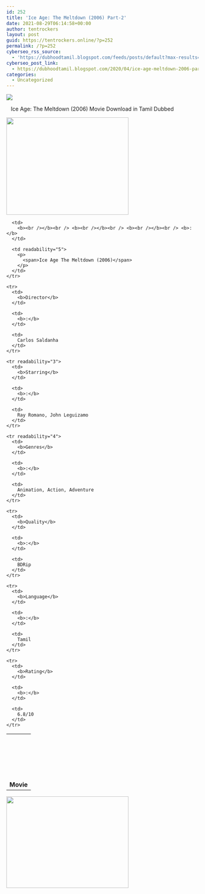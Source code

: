 ```yaml
---
id: 252
title: 'Ice Age: The Meltdown (2006) Part-2'
date: 2021-08-29T06:14:58+00:00
author: tentrockers
layout: post
guid: https://tentrockers.online/?p=252
permalink: /?p=252
cyberseo_rss_source:
  - 'https://dubhoodtamil.blogspot.com/feeds/posts/default?max-results=150&start-index=301'
cyberseo_post_link:
  - https://dubhoodtamil.blogspot.com/2020/04/ice-age-meltdown-2006-part-2.html
categories:
  - Uncategorized
---
```

<div class="media_block">
  <img src="https://1.bp.blogspot.com/--q-sAZdu7D8/XpxoN2K6EbI/AAAAAAAAAgY/qqXursx4rpkCnLAPKxjrVfXWAGTQXI1dQCNcBGAsYHQ/s72-c/404672_ice-age-2-movie-hd-backgrounds-image-for-android-cartoons-wallpapers_1280x1024_h.webp" class="media_thumbnail" />
</div>

<span>&nbsp; &nbsp;Ice Age: The Meltdown</span>&nbsp;(2006) Movie Download in Tamil Dubbed

<div class="separator">
  <a href="https://1.bp.blogspot.com/--q-sAZdu7D8/XpxoN2K6EbI/AAAAAAAAAgY/qqXursx4rpkCnLAPKxjrVfXWAGTQXI1dQCNcBGAsYHQ/s1600/404672_ice-age-2-movie-hd-backgrounds-image-for-android-cartoons-wallpapers_1280x1024_h.webp" imageanchor="1"><img loading="lazy" border="0" data-original-height="819" data-original-width="1024" height="255" src="https://1.bp.blogspot.com/--q-sAZdu7D8/XpxoN2K6EbI/AAAAAAAAAgY/qqXursx4rpkCnLAPKxjrVfXWAGTQXI1dQCNcBGAsYHQ/s320/404672_ice-age-2-movie-hd-backgrounds-image-for-android-cartoons-wallpapers_1280x1024_h.webp" width="320" /></a>
</div>

<div>
  <table cellspacing="5">
    <tr readability="3">
      <td>
        <b><br /></b><br /> <b><br /></b><br /> <b><br /></b><br /> <b>Movie</b>
      </td>
      
      <td>
        <b><br /></b><br /> <b><br /></b><br /> <b><br /></b><br /> <b>:</b>
      </td>
      
      <td readability="5">
        <p>
          <span>Ice Age The Meltdown (2006)</span>
        </p>
      </td>
    </tr>
    
    <tr>
      <td>
        <b>Director</b>
      </td>
      
      <td>
        <b>:</b>
      </td>
      
      <td>
        Carlos Saldanha
      </td>
    </tr>
    
    <tr readability="3">
      <td>
        <b>Starring</b>
      </td>
      
      <td>
        <b>:</b>
      </td>
      
      <td>
        Ray Romano, John Leguizamo
      </td>
    </tr>
    
    <tr readability="4">
      <td>
        <b>Genres</b>
      </td>
      
      <td>
        <b>:</b>
      </td>
      
      <td>
        Animation, Action, Adventure
      </td>
    </tr>
    
    <tr>
      <td>
        <b>Quality</b>
      </td>
      
      <td>
        <b>:</b>
      </td>
      
      <td>
        BDRip
      </td>
    </tr>
    
    <tr>
      <td>
        <b>Language</b>
      </td>
      
      <td>
        <b>:</b>
      </td>
      
      <td>
        Tamil
      </td>
    </tr>
    
    <tr>
      <td>
        <b>Rating</b>
      </td>
      
      <td>
        <b>:</b>
      </td>
      
      <td>
        6.8/10
      </td>
    </tr>
  </table>
</div>

<div class="separator">
  <a href="https://1.bp.blogspot.com/-07qAXO1EQ4Y/XpxqyWdFdAI/AAAAAAAAAg0/8MA8ZnY93voY7a-YCjOKk4L52rz5tOfVQCNcBGAsYHQ/s1600/download-icon.gif" imageanchor="1"><img loading="lazy" border="0" data-original-height="600" data-original-width="800" height="240" src="https://1.bp.blogspot.com/-07qAXO1EQ4Y/XpxqyWdFdAI/AAAAAAAAAg0/8MA8ZnY93voY7a-YCjOKk4L52rz5tOfVQCNcBGAsYHQ/s320/download-icon.gif" width="320" /></a>
</div>